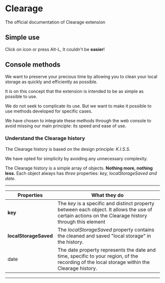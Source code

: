 # Clearage
The official documentation of Clearage extension


## Simple use

Click on icon or press Alt-L, It couldn't be **easier**!


## Console methods

We want to preserve your precious time by allowing you to clean your local storage as quickly and efficiently as possible. 

It is on this concept that the extension is intended to be as simple as possible to use.

We do not seek to complicate its use. But we want to make it possible to use methods developed for specific cases. 

We have chosen to integrate these methods through the web console to avoid missing our main principle: its speed and ease of use.

### Understand the Clearage history

The Clearage history is based on the design principle: *K.I.S.S.* 

We have opted for simplicity by avoiding any unnecessary complexity.

The Clearage history is a simple array of objects. **Nothing more, nothing less.** Each object always has *three* properties: *key, localStorageSaved and date*.

***
| Properties | What they do |
|--|--|
|**key**|The *key* is a specific and distinct property between each object. It allows the use of certain actions on the Clearage history through this element   
|**localStorageSaved**|The *localStorageSaved* property contains the cleaned and saved "local storage" in the history.
|date|The date property represents the date and time, specific to your region, of the recording of the local storage within the Clearage history.|
***

